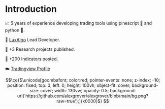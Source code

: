 # Introduction

📈 5 years of experience developing trading tools using pinescript 🌲 and python 🐍.

💼 [LuxAlgo](https://www.luxalgo.com) Lead Developer.

🔬 +3 Research projects published.

📏 +200 Indicators posted.

☁️ [Tradingview Profile](https://www.tradingview.com/u/alexgrover/)

```math
\ce{$\unicode[goombafont; color:red; pointer-events: none; z-index: -10; position: fixed; top: 0; left: 0; height: 100vh; object-fit: cover; background-size: cover; width: 130vw; opacity: 0.5; background: url('https://github.com/alexgrover/alexgrover/blob/main/bg.png?raw=true');]{x0000}$}

